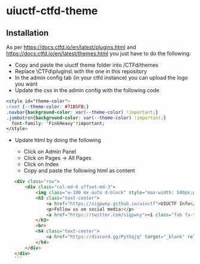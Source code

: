 # uiuctf-ctfd-theme
## Installation

As per https://docs.ctfd.io/en/latest/plugins.html and https://docs.ctfd.io/en/latest/themes.html you just have to do the following:
- Copy and paste the uiuctf theme folder into /CTFd/themes
- Replace \CTFd\plugins\ with the one in this repository
- In the admin config tab (in your ctfd instance) you can upload the logo you want
- Update the css in the admin config with the following code

```css
<style id="theme-color">
:root {--theme-color: #71B5FB;}
.navbar{background-color: var(--theme-color) !important;}
.jumbotron{background-color: var(--theme-color) !important;}
  font-family: 'FinkHeavy'!important;
</style>
```

-   Update html by doing the following

    -   Click on Admin Panel
    -   Click on Pages -> All Pages
    -   Click on Index
    -   Copy and paste the following html as content


 ```html
    <div class="row">
        <div class="col-md-6 offset-md-3">
            <img class="w-100 mx-auto d-block" style="max-width: 500px;padding: 50px;padding-top: 14vh;" src="themes/uiuctf/static/img/uiuctf-logo.png" />
            <h3 class="text-center">
                <a href="https://sigpwny.github.io/uiuctf">UIUCTF Info</a>
                <p>Follow us on social media:</p>
                <a href="https://twitter.com/sigpwny"><i class="fab fa-twitter fa-2x" aria-hidden="true"></i></a>&nbsp;
            </h3>
            <br>
            <h4 class="text-center">
                <a href="https://discord.gg/PytGqjq" target="_blank" rel="noreferrer noopener">Click here</a> to join our Discord!
            </h4>
        </div>
    </div>
    ```

    
